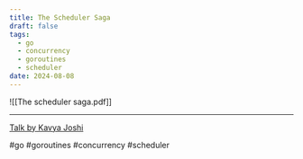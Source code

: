 ```yaml
---
title: The Scheduler Saga
draft: false
tags:
  - go
  - concurrency
  - goroutines
  - scheduler
date: 2024-08-08
---
```

![[The scheduler saga.pdf]]

---

[Talk by Kavya Joshi](https://www.youtube.com/watch?v=YHRO5WQGh0k)


#go #goroutines #concurrency #scheduler
